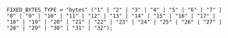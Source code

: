 <!-- This file is generated automatically by infrastructure scripts. Please don't edit by hand. -->

```{ .ebnf .slang-ebnf #FIXED_BYTES_TYPE }
FIXED_BYTES_TYPE = "bytes" ("1" | "2" | "3" | "4" | "5" | "6" | "7" | "8" | "9" | "10" | "11" | "12" | "13" | "14" | "15" | "16" | "17" | "18" | "19" | "20" | "21" | "22" | "23" | "24" | "25" | "26" | "27" | "28" | "29" | "30" | "31" | "32");
```
